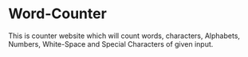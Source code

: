 # Word-Counter
This is counter website which will count words, characters, Alphabets, Numbers, White-Space and Special Characters of given input. 
